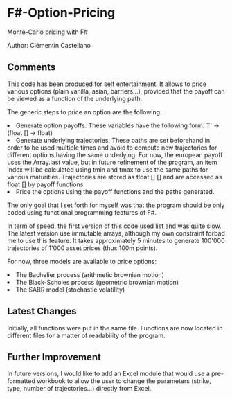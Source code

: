 # F#-Option-Pricing

Monte-Carlo pricing with F#

Author: Clémentin Castellano


## Comments

This code has been produced for self entertainment. It allows to price various options (plain vanilla, asian, barriers...), provided that the payoff can be viewed as a function of the underlying path.

The generic steps to price an option are the following:
<li>Generate option payoffs. These variables have the following form: T' -> (float [] -> float)
<li>Generate underlying trajectories. These paths are set beforehand in order to be used multiple times and avoid to compute new trajectories for different options having the same underlying. For now, the european payoff uses the Array.last value, but in future refinement of the program, an item index will be calculated using tmin and tmax to use the same paths for various maturities. Trajectories are stored as float [] [] and are accessed as float [] by payoff functions
<li>Price the options using the payoff functions and the paths generated.

The only goal that I set forth for myself was that the program should be only coded using functional programming features of F#. 

In term of speed, the first version of this code used list<float> and was quite slow. The latest version use immutable arrays, although my own constraint forbad me to use this feature. It takes approximately 5 minutes to generate 100'000 trajectories of 1'000 asset prices (thus 100m points).

For now, three models are available to price options:
<li>The Bachelier process (arithmetic brownian motion)
<li>The Black-Scholes process (geometric brownian motion)
<li>The SABR model (stochastic volatility)

## Latest Changes

Initially, all functions were put in the same file. Functions are now located in different files for a matter of readability of the program.

## Further Improvement

In future versions, I would like to add an Excel module that would use a pre-formatted workbook to allow the user to change the parameters (strike, type, number of trajectories...) directly from Excel.

